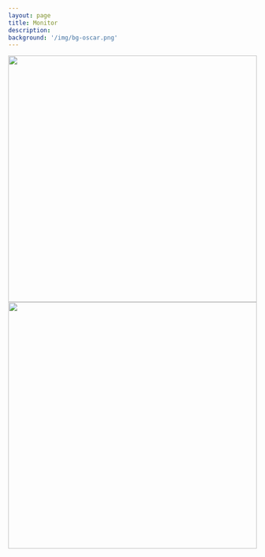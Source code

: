 ```yaml
---
layout: page
title: Monitor
description: 
background: '/img/bg-oscar.png'
---
```

<!--
<script type="text/javascript">
    var xhr = new XMLHttpRequest();
    xhr.open("GET", "http://147.46.215.251:8885/ISAPI/Streaming/channels/102/httpPreview/",false,"oscar","rubis301");
    xhr.setRequestHeader("Authorization", "Basic " + btoa("oscar" + ":" + "rubis301")); 
    xhr.withCredentials = true; 
    xhr.send();
    var xhr2 = new XMLHttpRequest();
    xhr2.open("GET", "http://147.46.215.251:8886/ISAPI/Streaming/channels/102/httpPreview/",false,"oscar","rubis301");
    xhr2.setRequestHeader("Authorization", "Basic " + btoa("oscar" + ":" + "rubis301"));
    xhr2.withCredentials = true; 
    //xhr2.send(null);
</script> -->

<img src="http://oscar:rubis301@147.46.215.251:8884/ISAPI/Streaming/channels/102/httpPreview/" width="100%"  height="500px">
<img src="http://147.46.215.251:8886/ISAPI/Streaming/channels/102/httpPreview/" width="100%"  height="500px">


<!-- 
<img src="http://192.168.0.120:80/ISAPI/Streaming/channels/102/httpPreview/" width="100%"  height="500px">
<img src="http://192.168.0.122:80/ISAPI/Streaming/channels/102/httpPreview/" width="100%"  height="500px">
C310 streams MJPEG
<img src="http://[PUT IP ADDRESS / LOG-IN INFO HERE]?action=stream" width="100%"  height="500px">     -->   